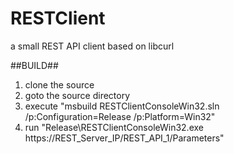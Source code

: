 # RESTClient
a small REST API client based on libcurl

##BUILD##
1. clone the source
2. goto the source directory
3. execute "msbuild RESTClientConsoleWin32.sln /p:Configuration=Release /p:Platform=Win32"
4. run "Release\RESTClientConsoleWin32.exe https://REST_Server_IP/REST_API_1/Parameters"
